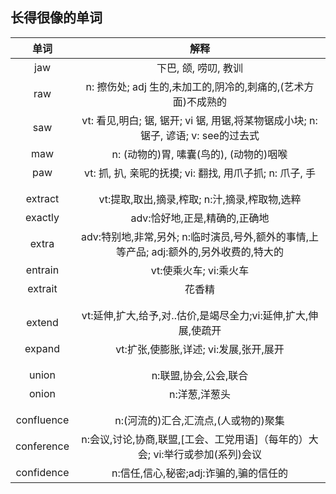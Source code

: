 ## 长得很像的单词

单词          |  解释  
:------------:|:----------------------------------------:
jaw           | 下巴, 颌, 唠叨, 教训
raw           | n: 擦伤处; adj 生的,未加工的,阴冷的,刺痛的,(艺术方面)不成熟的
saw           | vt: 看见,明白; 锯, 锯开; vi 锯, 用锯,将某物锯成小块; n:锯子, 谚语; v: see的过去式
maw           | n: (动物的)胃, 嗉囊(鸟的), (动物的)咽喉
paw           | vt: 抓, 扒, 亲昵的抚摸; vi: 翻找, 用爪子抓; n: 爪子, 手
              |              
              |
extract       |vt:提取,取出,摘录,榨取; n:汁,摘录,榨取物,选粹
exactly       |adv:恰好地,正是,精确的,正确地
extra         |adv:特别地,非常,另外; n:临时演员,号外,额外的事情,上等产品; adj:额外的,另外收费的,特大的
entrain       |vt:使乘火车; vi:乘火车
extrait       |花香精
              |    
              |
extend        |vt:延伸,扩大,给予,对..估价,是竭尽全力;vi:延伸,扩大,伸展,使疏开
expand        |vt:扩张,使膨胀,详述; vi:发展,张开,展开
              |
              |
union         |n:联盟,协会,公会,联合
onion         |n:洋葱,洋葱头
              |
              |
confluence    |n:(河流的)汇合,汇流点,(人或物的)聚集
conference    |n:会议,讨论,协商,联盟,[工会、工党用语]（每年的）大会; vi:举行或参加(系列)会议
confidence    |n:信任,信心,秘密;adj:诈骗的,骗的信任的